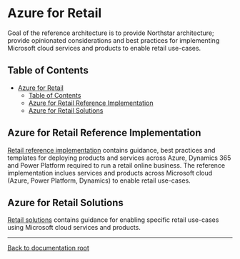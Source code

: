 # Azure for Retail

Goal of the reference architecture is to provide Northstar architecture; provide opinionated considerations and best practices for implementing Microsoft cloud services and products to enable retail use-cases.

## Table of Contents

- [Azure for Retail](#azure-for-retail)
  - [Table of Contents](#table-of-contents)
  - [Azure for Retail Reference Implementation](#azure-for-retail-reference-implementation)
  - [Azure for Retail Solutions](#azure-for-retail-solutions)

## Azure for Retail Reference Implementation

[Retail reference implementation](./referenceImplementation/README.md) contains guidance, best practices and templates for deploying products and services across Azure, Dynamics 365 and Power Platform required to run a retail online business. The reference implementation inclues services and products across Microsoft cloud (Azure, Power Platform, Dynamics) to enable retail use-cases.

## Azure for Retail Solutions

[Retail solutions](./solutions/README.md) contains guidance for enabling specific retail use-cases using Microsoft cloud services and products.

---

[Back to documentation root](../README.md)
